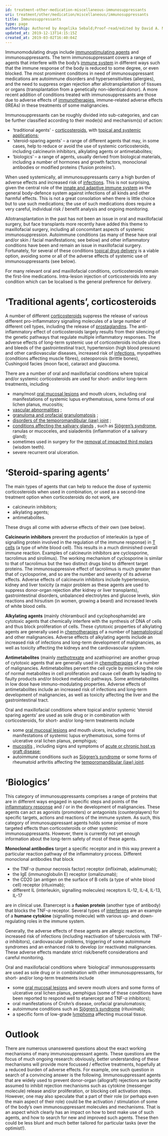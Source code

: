 ```yaml
---
id: treatment-other-medication-miscellaneous-immunosuppressants
uri: treatment/other/medication/miscellaneous/immunosuppressants
title: Immunosuppressants
type: page
authorship: Authored by Angelika Sebald;Proof-read/edited by David A. Mitchell
updated_at: 2019-12-13T14:15:15Z
created_at: 2019-03-02T16:40:04Z
---
```


<p>Immunomodulating drugs include <a href="/treatment/other/medication/inflammation/detailed">immunostimulating
        agents</a> and immunosuppressants. The term
    immunosuppressant covers a range of agents that
    interfere with the body’s <a href="/treatment/other/medication/inflammation/more-info">immune
        system</a> in different ways such that the immune
    response of the body is reduced to some degree, or even
    blocked. The most prominent conditions in need of
    immunosuppressant medications are autoimmune disorders
    and hypersensitivities (allergies), and the need to
    suppress organ rejection after allotransplantation of
    tissues or organs (transplantation from a genetically
    non-identical donor). A more recent addition of
    conditions treated with immunosuppressants are those due
    to adverse effects of <a href="/treatment/other/new-developments/immunotherapies/detailed">immunotherapies</a>,
    immune-related adverse effects (IREAs) in these
    treatments of some malignancies.</p>
<p>Immunosuppressants can be roughly divided into
    sub-categories, and can be further classified according
    to their mode(s) and mechanism(s) of action:</p>
<ul>
    <li>‘traditional agents’ - <a href="/treatment/other/medication/inflammation/detailed">corticosteroids</a>,
        with <a href="/treatment/other/medication/delivery">topical
            and systemic applications</a>;</li>
    <li>‘steroid-sparing agents’ – a range of different
        agents that may, in some cases, help to reduce or
        avoid the use of systemic corticosteroids, including
        calcineurin inhibitors, alkylating agents or
        antimetabolites;</li>
    <li>‘biologics’ – a range of agents, usually derived
        from biological materials, including a number of
        hormones and growth factors, monoclonal antibodies
        or modified proteins (‘fusion proteins’).</li>
</ul>
<p>When used systemically, all immunosuppressants carry a
    high burden of adverse effects and increased risk of <a href="/diagnosis/a-z/infection">infections</a>.
    This is not surprising, given the central role of the <a href="/treatment/other/medication/inflammation/more-info">innate
        and adaptive immune system</a> as the general
    body-defence system against infections of all kinds and
    other harmful effects. This is not a great consolation
    when there is little choice but to use such medications;
    the use of such medications does require a very careful,
    individual risk / benefit analysis and ongoing
    monitoring.</p>
<p>Allotransplantation in the past has not been an issue in
    oral and maxillofacial surgery, but face transplants
    more recently have added this theme to maxillofacial
    surgery, including all concomitant aspects of systemic
    immunosuppression. Autoimmune conditions (as many of
    these have oral and/or skin / facial manifestations; see
    below) and other inflammatory conditions have been and
    remain an issue in maxillofacial surgery. Fortunately,
    for several of these conditions <a href="/treatment/other/medication/delivery">topical
        drug delivery</a> is a viable option, avoiding some
    or all of the adverse effects of systemic use of
    immunosuppressants (see below).</p>
<p>For many relevant oral and maxillofacial conditions,
    corticosteroids remain the first-line medications.
    Intra-lesion injection of corticosteroids into any
    condition which can be localised is the general
    preference for delivery.</p>
<h1 id="traditional-agents-corticosteroids">‘Traditional agents’, corticosteroids</h1>
<p>A number of different <a href="/treatment/other/medication/inflammation/detailed">corticosteroids</a>
    suppress the release of various different
    pro-inflammatory signalling molecules of a large number
    of different cell types, including the release of <a href="/treatment/other/medication/miscellaneous/prostaglandins">prostaglandins</a>.
    The anti-inflammatory effect of corticosteroids largely
    results from their silencing of the genetic pathways
    that regulate multiple inflammatory responses. The
    adverse effects of long-term systemic use of
    corticosteroids include ulcers and bleeds of the
    gastrointestinal tract, hypertension (high blood
    pressure) and other cardiovascular diseases, increased
    risk of <a href="/diagnosis-list-infections-level1">infections</a>,
    myopathies (conditions affecting muscle fibres),
    osteoporosis (brittle bones), Cushingoid facies (moon
    face), cataract and glaucoma.</p>
<p>There are a number of oral and maxillofacial conditions
    where topical and/or systemic corticosteroids are used
    for short- and/or long-term treatments, including</p>
<ul>
    <li>many/most <a href="/diagnosis/a-z/oral-mucosal-lesion/detailed">oral
            mucosal lesions</a> and mouth ulcers, including
        oral manifestations of systemic lupus erythematosus,
        some forms of oral lichen planus, mucositis;</li>
    <li><a href="/diagnosis/a-z/vascular-abnormalities">vascular
            abnormalities</a> ;</li>
    <li><a href="/diagnosis/a-z/benign-lump">granuloma
            and orofacial granulomatosis</a> ;</li>
    <li><a href="/diagnosis/a-z/jaw-joint">disorders
            of the temporomandibular (jaw) joint</a> ;</li>
    <li><a href="/diagnosis/a-z/salivary-gland-problems/detailed">conditions
            affecting the salivary glands</a> , such as <a href="/diagnosis/a-z/xerostomia">Sjögren’s
            syndrome</a>, ranulas or mucoceles, and
        sialadenitis (inflammation of a salivary gland);
    </li>
    <li>sometimes used in surgery for the <a href="/treatment/surgery/ectopic-teeth/detailed">removal
            of impacted third molars</a> (wisdom teeth).
    </li>
    <li>severe recurrent oral ulceration.</li>
</ul>
<h1 id="steroid-sparing-agents">‘Steroid-sparing agents’</h1>
<p>The main types of agents that can help to reduce the dose
    of systemic corticosteroids when used in combination, or
    used as a second-line treatment option when
    corticosteroids do not work, are</p>
<ul>
    <li>calcineurin inhibitors;</li>
    <li>alkylating agents;</li>
    <li>antimetabolites.</li>
</ul>
<p>These drugs all come with adverse effects of their own
    (see below).</p>
<p><strong>Calcineurin inhibitors</strong> prevent the
    production of interleukin (a type of signalling protein
    involved in the regulation of the immune response) in <a href="/treatment/other/medication/inflammation/more-info">T
        cells</a> (a type of white blood cell). This results
    in a much diminished overall immune reaction. Examples
    of calcineurin inhibitors are cyclosporine, tacrolimus
    and sirolimus). The working mechanism of cyclosporine is
    similar to that of tacrolimus but the two distinct drugs
    bind to different target proteins. The immunosuppressive
    effect of tacrolimus is much greater than that of
    cyclosporine, and so are the number and severity of its
    adverse effects. Adverse effects of calcineurin
    inhibitors include hypertension, kidney and liver
    toxicity (a major problem as these agents are used to
    suppress donor-organ rejection after kidney or liver
    transplants), gastrointestinal disorders, unbalanced
    electrolytes and glucose levels, skin reactions and
    hirsutism (in women, growing a beard) and increased
    levels of white blood cells.</p>
<p><strong>Alkylating agents</strong> (mainly chlorambucil
    and cyclophosphamide) are cytotoxic agents that
    chemically interfere with the synthesis of DNA of cells
    and thus block proliferation of cells. These cytotoxic
    properties of alkylating agents are generally used in <a href="/treatment/chemotherapy/chemical-principles/detailed">chemotherapies</a>
    of a number of <a href="/diagnosis/a-z/tumour/blood-malignancy">haematological</a>
    and other malignancies. Adverse effects of alkylating
    agents include an increased risk of infections and
    long-term development of malignancies, as well as
    toxicity affecting the kidneys and the cardiovascular
    system.</p>
<p><strong>Antimetabolites</strong> (mainly <a href="/treatment/chemotherapy/chemical-principles/detailed">methotrexate</a>
    and azathioprine) are another group of cytotoxic agents
    that are generally used in <a href="/treatment/chemotherapy/chemical-principles/detailed">chemotherapies</a>
    of a number of malignancies. Antimetabolites pervert the
    cell cycle by mimicking the role of normal metabolites
    in cell proliferation and cause cell death by leading to
    faulty products and/or blocked metabolic pathways. Some
    antimetabolites in low dose have immuno-modulating
    properties. Adverse effects of antimetabolites include
    an increased risk of infections and long-term
    development of malignancies, as well as toxicity
    affecting the liver and the gastrointestinal tract.</p>
<p>Oral and maxillofacial conditions where topical and/or
    systemic ‘steroid sparing agents’ are used as sole drug
    or in combination with corticosteroids, for short-
    and/or long-term treatments include</p>
<ul>
    <li>some <a href="/diagnosis/a-z/oral-mucosal-lesion/detailed">oral
            mucosal lesions</a> and mouth ulcers, including
        oral manifestations of systemic lupus erythematosus,
        some forms of ulcerative oral lichen planus,
        pemphigus;</li>
    <li><a href="/diagnosis/a-z/oral-mucosal-lesion/detailed">mucositis</a>
        , including signs and symptoms of <a href="/diagnosis/a-z/tumour/blood-malignancy/more-info">acute
            or chronic host vs graft disease</a>;</li>
    <li>autoimmune conditions such as <a href="/diagnosis/a-z/xerostomia">Sjögren’s
            syndrome</a> or some forms of rheumatoid
        arthritis affecting the <a href="/diagnosis/a-z/jaw-joint">temporomandibular
            (jaw) joint</a>.</li>
</ul>
<h1 id="biologics">‘Biologics’</h1>
<p>This category of immunosuppressants comprises a range of
    proteins that are in different ways engaged in specific
    steps and points of the <a href="/treatment/other/medication/inflammation/more-info">inflammatory
        response</a> and / or in the development of
    malignancies. These agents can act as agonists
    (promoters) or antagonists (counterplayers) for specific
    targets, actions and reactions of the immune system. As
    such, this category of immunosuppressant agents holds
    some promise of more targeted effects than
    corticosteroids or other systemic immunosuppressants.
    However, there is currently not yet enough information
    about the long-term safety of most of these agents.</p>
<p><strong>Monoclonal antibodies</strong> target a specific
    receptor and in this way prevent a particular reaction
    pathway of the inflammatory process. Different
    monoclonal antibodies that block</p>
<ul>
    <li>the TNF-<i>α</i> (tumour necrosis factor) receptor
        (infliximab, adalimumab);</li>
    <li>the IgE (immunoglobulin E) receptor (omalizumab);
    </li>
    <li>the CD20 (an antigen on the surface of B cells (a
        type of white blood cell) receptor (rituximab);</li>
    <li>different IL (interleukin, signalling molecules)
        receptors IL-12, IL-4, IL-13, IL-17</li>
</ul>
<p>are in clinical use. Etanercept is a <strong>fusion
        protein</strong> (another type of antibody) that
    blocks the TNF-<i>α</i> receptor. Several types of <a href="/treatment/other/medication/miscellaneous/interferon">interferons</a>
    are an example of a <strong>humane cytokine</strong>
    (signalling molecule) with various up- and
    down-regulating roles in the immune system.</p>
<p>Generally, the adverse effects of these agents are
    allergic reactions, increased risk of infections
    (including reactivation of tuberculosis with
    TNF-<i>α</i> inhibitors), cardiovascular problems,
    triggering of some autoimmune syndromes and an enhanced
    risk to develop (or reactivate) malignancies. These
    adverse effects mandate strict risk/benefit
    considerations and careful monitoring.</p>
<p>Oral and maxillofacial conditions where ‘biological’
    immunosuppressants are used as sole drug or in
    combination with other immunosuppressants, for short-
    and/or long-term treatments include</p>
<ul>
    <li>some <a href="/diagnosis/a-z/oral-mucosal-lesion/detailed">oral
            mucosal lesions</a> and severe mouth ulcers and
        some forms of ulcerative oral lichen planus,
        pemphigus (some of these conditions have been
        reported to respond well to etanercept and
        TNF-<i>α</i> inhibitors);</li>
    <li>oral manifestations of Crohn’s disease, orofacial
        granulomatosis;</li>
    <li>autoimmune conditions such as <a href="/diagnosis/a-z/xerostomia">Sjögren’s
            syndrome</a> (rituximab);</li>
    <li>a specific form of low-grade <a href="/diagnosis-list-tumour-hameatological-malignancy-level1">lymphoma</a>
        affecting mucosal tissue.</li>
</ul>
<h1 id="outlook">Outlook</h1>
<p>There are numerous unanswered questions about the exact
    working mechanisms of many immunosuppressant agents.
    These questions are the focus of much ongoing research:
    obviously, better understanding of these mechanisms will
    provide more focussed / effective treatments, hopefully
    at a reduced burden of adverse effects. For example, one
    such question in search of a convincing answer is the
    following. Immunosuppressant agents that are widely used
    to prevent donor-organ (allograft) rejections are
    tacitly assumed to inhibit rejection mechanisms such as
    cytokine (messenger molecule) release and/or
    proliferation, or blocking cell activation steps.
    However, one may also speculate that a part of their
    role (or perhaps even the main aspect of their role)
    could be the activation / stimulation of some of the
    body’s own immunosuppressant molecules and mechanisms.
    That is an aspect which clearly has an impact on how to
    best make use of such agents, and how to search for new
    and improved such agents. These then could be less blunt
    and much better tailored for particular tasks (ever the
    optimist!).</p>
